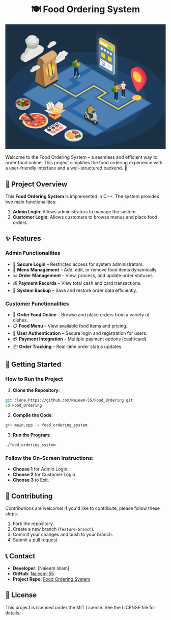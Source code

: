 <h1 align="center">🍽️ Food Ordering System</h1>

<img src="https://github.com/Naieem-55/Food_Ordering/raw/main/food.jpg" alt="Delicious Food">

Welcome to the Food Ordering System – a seamless and efficient way to order food online! This project simplifies the food ordering experience with a user-friendly interface and a well-structured backend. 🚀

## 📌 Project Overview
This **Food Ordering System** is implemented in C++. The system provides two main functionalities:

1. **Admin Login**: Allows administrators to manage the system.
2. **Customer Login**: Allows customers to browse menus and place food orders.

## ✨ Features
### **Admin Functionalities**
- 🔐 **Secure Login** – Restricted access for system administrators.
- 📃 **Menu Management** – Add, edit, or remove food items dynamically.
- 📊 **Order Management** – View, process, and update order statuses.
- 💰 **Payment Records** – View total cash and card transactions.
- 🔄 **System Backup** – Save and restore order data efficiently.

### **Customer Functionalities**
- 🛒 **Order Food Online** – Browse and place orders from a variety of dishes.
- 📋 **Food Menu** – View available food items and pricing.
- 🔐 **User Authentication** – Secure login and registration for users.
- 💳 **Payment Integration** – Multiple payment options (cash/card).
- 📦 **Order Tracking** – Real-time order status updates.

## 🚀 Getting Started
### **How to Run the Project**

1. **Clone the Repository**:
```bash
git clone https://github.com/Naieem-55/Food_Ordering.git
cd Food_Ordering
```

2. **Compile the Code**:
```bash
g++ main.cpp -o food_ordering_system
```

3. **Run the Program**:
```bash
./food_ordering_system
```

### **Follow the On-Screen Instructions:**
- **Choose 1** for Admin Login.
- **Choose 2** for Customer Login.
- **Choose 3** to Exit.

## 🤝 Contributing
Contributions are welcome! If you'd like to contribute, please follow these steps:
1. Fork the repository.
2. Create a new branch (`feature-branch`).
3. Commit your changes and push to your branch.
4. Submit a pull request.

## 📞 Contact
- **Developer**: [Naieem Islam]
- **GitHub**: [Naieem-55](https://github.com/Naieem-55)
- **Project Repo**: [Food Ordering System](https://github.com/Naieem-55/Food_Ordering)

## 📜 License
This project is licensed under the MIT License. See the LICENSE file for details.
